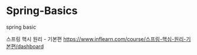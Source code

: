 # Spring-Basics
spring basic

스프링 핵시 원리 - 기본편 
https://www.inflearn.com/course/스프링-핵심-원리-기본편/dashboard

